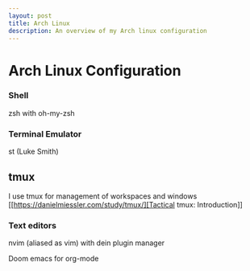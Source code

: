 ```yaml
---
layout: post
title: Arch Linux
description: An overview of my Arch linux configuration
---
```


# Arch Linux Configuration

### Shell
zsh with oh-my-zsh

### Terminal Emulator
st (Luke Smith)

## tmux
I use tmux for management of workspaces and windows
[[https://danielmiessler.com/study/tmux/][Tactical tmux: Introduction]]

### Text editors
nvim (aliased as vim) with dein plugin manager

Doom emacs for org-mode
